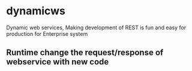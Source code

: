 # dynamicws
Dynamic web services, Making development of REST is fun and easy for production for Enterprise system
## Runtime change the request/response of webservice with new code
